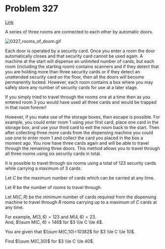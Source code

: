 # Problem 327

[Link](https://projecteuler.net/problem=327)

A series of three rooms are connected to each other by automatic doors.

![0327_rooms_of_doom.gif](resources/images/0327_rooms_of_doom.gif?1678992056)

Each door is operated by a security card. Once you enter a room the door automatically closes and that security card cannot be used again. A machine at the start will dispense an unlimited number of cards, but each room (including the starting room) contains scanners and if they detect that you are holding more than three security cards or if they detect an unattended security card on the floor, then all the doors will become permanently locked. However, each room contains a box where you may safely store any number of security cards for use at a later stage.

If you simply tried to travel through the rooms one at a time then as you entered room 3 you would have used all three cards and would be trapped in that room forever!

However, if you make use of the storage boxes, then escape is possible. For example, you could enter room 1 using your first card, place one card in the storage box, and use your third card to exit the room back to the start. Then after collecting three more cards from the dispensing machine you could use one to enter room 1 and collect the card you placed in the box a moment ago. You now have three cards again and will be able to travel through the remaining three doors. This method allows you to travel through all three rooms using six security cards in total.

It is possible to travel through six rooms using a total of $123$ security cards while carrying a maximum of $3$ cards.

Let $C$ be the maximum number of cards which can be carried at any time.

Let $R$ be the number of rooms to travel through.

Let $M(C,R)$ be the minimum number of cards required from the dispensing machine to travel through $R$ rooms carrying up to a maximum of $C$ cards at any time.

For example, $M(3,6)=123$ and $M(4,6)=23$.  
And, $\\sum M(C, 6) = 146$ for $3 \\le C \\le 4$.

You are given that $\\sum M(C,10)=10382$ for $3 \\le C \\le 10$.

Find $\\sum M(C,30)$ for $3 \\le C \\le 40$.
